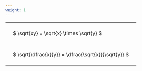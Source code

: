 ```yaml
---
weight: 1
---
```


<style type="text/css">
#T_1fadd th.col_heading {
  text-align: left;
  font-size: 1em;
}
#T_1fadd td {
  text-align: left;
  font-size: 1em;
  padding: 1.5em;
}
</style>
<table id="T_1fadd">
  <thead>
  </thead>
  <tbody>
    <tr>
      <td id="T_1fadd_row0_col0" class="data row0 col0" >$ \sqrt{xy} = \sqrt{x} \times \sqrt{y} $</td>
    </tr>
    <tr>
      <td id="T_1fadd_row1_col0" class="data row1 col0" >$ \sqrt{\dfrac{x}{y}} = \dfrac{\sqrt{x}}{\sqrt{y}} $</td>
    </tr>
  </tbody>
</table>
